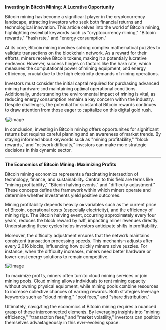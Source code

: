 **Investing in Bitcoin Mining: A Lucrative Opportunity**

Bitcoin mining has become a significant player in the cryptocurrency landscape, attracting investors who seek both financial returns and technological innovation. This article delves into the world of Bitcoin mining, highlighting essential keywords such as "cryptocurrency mining," "Bitcoin rewards," "hash rate," and "energy consumption." 

At its core, Bitcoin mining involves solving complex mathematical puzzles to validate transactions on the blockchain network. As a reward for their efforts, miners receive Bitcoin tokens, making it a potentially lucrative endeavor. However, success hinges on factors like the hash rate, which measures the computational power of mining equipment, and energy efficiency, crucial due to the high electricity demands of mining operations.

Investors must consider the initial capital required for purchasing advanced mining hardware and maintaining optimal operational conditions. Additionally, understanding the environmental impact of mining is vital, as reducing energy consumption remains a key concern within the industry. Despite challenges, the potential for substantial Bitcoin rewards continues to draw attention from those eager to capitalize on this digital gold rush.

!![Image](https://github.com/user-attachments/assets/b6e7b7a2-655e-4d44-8baa-20c566a3cb65)

In conclusion, investing in Bitcoin mining offers opportunities for significant returns but requires careful planning and an awareness of market trends. By staying informed about keywords such as "mining profitability," "block rewards," and "network difficulty," investors can make more strategic decisions in this dynamic sector.

---

**The Economics of Bitcoin Mining: Maximizing Profits**

Bitcoin mining economics represents a fascinating intersection of technology, finance, and sustainability. Central to this field are terms like "mining profitability," "Bitcoin halving events," and "difficulty adjustment." These concepts define the framework within which miners operate and determine whether investments yield positive outcomes.

Mining profitability depends heavily on variables such as the current price of Bitcoin, operational costs (especially electricity), and the efficiency of mining rigs. The Bitcoin halving event, occurring approximately every four years, reduces the block reward by half, impacting miner revenues directly. Understanding these cycles helps investors anticipate shifts in profitability.

Moreover, the difficulty adjustment ensures that the network maintains consistent transaction processing speeds. This mechanism adjusts after every 2,016 blocks, influencing how quickly miners solve puzzles. For instance, when the difficulty increases, miners need better hardware or lower-cost energy solutions to remain competitive.

!![Image](https://github.com/user-attachments/assets/b6e7b7a2-655e-4d44-8baa-20c566a3cb65)

To maximize profits, miners often turn to cloud mining services or join mining pools. Cloud mining allows individuals to rent mining capacity without owning physical equipment, while mining pools combine resources to increase collective chances of earning rewards. Both strategies leverage keywords such as "cloud mining," "pool fees," and "share distribution."

Ultimately, navigating the economics of Bitcoin mining requires a nuanced grasp of these interconnected elements. By leveraging insights into "mining efficiency," "transaction fees," and "market volatility," investors can position themselves advantageously in this ever-evolving space.
